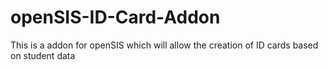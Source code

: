 openSIS-ID-Card-Addon
=====================

This is a addon for openSIS which will allow the creation of ID cards based on student data